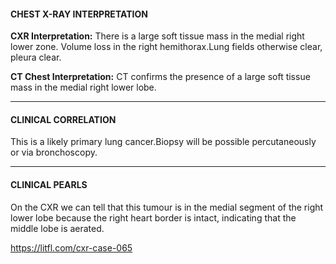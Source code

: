 #### CHEST X-RAY INTERPRETATION
**CXR Interpretation:** There is a large soft tissue mass in the medial right lower zone. Volume loss in the right hemithorax.Lung fields otherwise clear, pleura clear.

**CT Chest Interpretation:** CT confirms the presence of a large soft tissue mass in the medial right lower lobe.

---------------
#### CLINICAL CORRELATION
This is a likely primary lung cancer.Biopsy will be possible percutaneously or via bronchoscopy.

---------------
#### CLINICAL PEARLS
On the CXR we can tell that this tumour is in the medial segment of the right lower lobe because the right heart border is intact, indicating that the middle lobe is aerated.


<https://litfl.com/cxr-case-065>